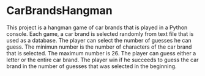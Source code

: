 # CarBrandsHangman
This project is a hangman game of car brands that is played in a Python console.
Each game, a car brand is selected randomly from text file that is used as a database.
The player can select the number of guesses he can guess.
The minimun number is the number of characters of the car brand that is selected.
The maximum number is 26.
The player can guess either a letter or the entire car brand.
The player win if he succeeds to guess the car brand in the number of guesses that was selected in the beginning.
